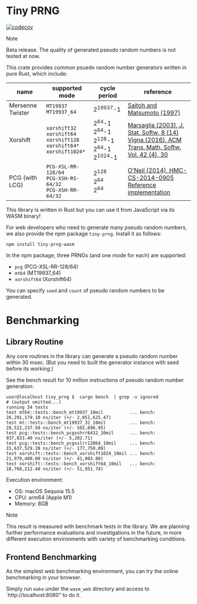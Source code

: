# Tiny PRNG

[![codecov](https://codecov.io/gh/g1eng/tiny_prng/graph/badge.svg)](https://codecov.io/gh/g1eng/tiny_prng)

> [!NOTE]
> Beta release. The quality of generated pseudo random numbers is not tested at now.

This crate provides common psuedo random number generators written in pure Rust, which include:


| name                                 | supported mode                                                                              | cycle period                                                                                                | reference                                                                                                                                                                                                                    |
|--------------------------------------|---------------------------------------------------------------------------------------------|-------------------------------------------------------------------------------------------------------------|------------------------------------------------------------------------------------------------------------------------------------------------------------------------------------------------------------------------------|
| Mersenne Twister                     | `MT19937` `MT19937_64`                                                                      | 2<sup>19937</sup>-1                                                                                         | [Saitoh and Matsumoto (1997)](https://www.math.sci.hiroshima-u.ac.jp/m-mat/MT/MT2002/emt19937ar.html)                                                                                                                        |
| Xorshift                             | `xorshift32` <br/>`xorshift64`<br/>`xorshift128`<br/>`xorshift64*`<br/>`xorshift1024*`<br/> | 2<sup>64</sup>-1 <br/>2<sup>64</sup>-1 <br/>2<sup>128</sup>-1 <br/>2<sup>64</sup>-1 <br/>2<sup>1024</sup>-1 | [Marsaglia (2003), J. Stat. Softw. 8 (14)](https://www.jstatsoft.org/index.php/jss/article/view/v008i14/916)<br/> [Vigna (2016), ACM Trans. Math. Softw. Vol. 42 (4), 30](https://vigna.di.unimi.it/ftp/papers/xorshift.pdf) |
| PCG (with LCG)                       | `PCG-XSL-RR-128/64` <br/>`PCG-XSH-RS-64/32` <br/>`PCG-XSH-RR-64/32`                         | 2<sup>128</sup> <br/> 2<sup>64</sup> <br/> 2<sup>64</sup>                                                   | [O'Neil (2014), HMC-CS-2014-0905](https://www.pcg-random.org/pdf/hmc-cs-2014-0905.pdf)<br/>[Reference implementation](https://github.com/imneme/pcg-c-basic)                                                                 |


This library is written in Rust but you can use it from JavaScript via its WASM binary!

For web developers who need to generate many pseudo random numbers, we also provide the npm package `tiny-prng`.
Install it as follows:

```shell
npm install tiny-prng-wasm
```

In the npm package, three PRNGs (and one mode for each) are supported:

* `pcg` (PCG-XSL-RR-128/64) 
* `mt64` (MT19937_64)
* `xorshift64` (Xorshift64)

You can specify `seed` and `count` of pseudo random numbers to be generated.

# Benchmarking

## Library Routine

Any core routines in the library can generate a pseudo random number within 30 msec.
(But you need to built the generator instance with seed before its working.)

See the bench result for 10 million instructions of pseudo random number generation:

```shell-session
user@localhost tiny_prng $  cargo bench  | grep -v ignored
# (output omitted...)
running 34 tests
test mt64::tests::bench_mt19937_10mil          ... bench:  26,291,179.10 ns/iter (+/- 2,051,625.47)
test mt::tests::bench_mt19937_32_10mil         ... bench:  28,522,237.50 ns/iter (+/- 502,696.95)
test pcg::tests::bench_pcgxshrr6432_10mil      ... bench:     937,833.40 ns/iter (+/- 5,202.71)
test pcg::tests::bench_pcgxslrr12864_10mil     ... bench:  15,637,529.20 ns/iter (+/- 177,750.09)
test xorshift::tests::bench_xorshift1024_10mil ... bench:  21,979,400.00 ns/iter (+/- 41,003.80)
test xorshift::tests::bench_xorshift64_10mil   ... bench:  18,768,212.40 ns/iter (+/- 51,951.74)
```

Execution environment:

* OS: macOS Sequoia 15.5 
* CPU: arm64 (Apple M1)
* Memory: 8GB

> [!NOTE]
> This result is measured with benchmark tests in the library.
> We are planning further performance evaluations and investigations in the future, in more different execution environments with variety of benchmarking conditions.


## Frontend Benchmarking

As the simplest web benchmarking environment, you can try the online benchmarking in your browser.

Simply run `make` under the `wasm_web` directory and access to `http://localhost:8080" to do it.
